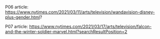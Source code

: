 P06 article: https://www.nytimes.com/2021/03/11/arts/television/wandavision-disney-plus-gender.html?

P07 article: https://www.nytimes.com/2021/03/17/arts/television/falcon-and-the-winter-soldier-marvel.html?searchResultPosition=2